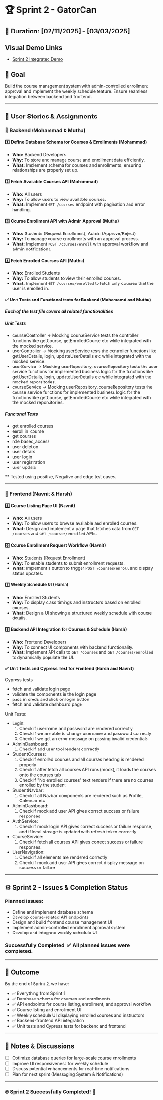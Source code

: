 # 🏆 Sprint 2 - GatorCan

## 📅 Duration: [02/11/2025] - [03/03/2025]

## Visual Demo Links
- [Sprint 2 Integrated Demo](https://drive.google.com/file/d/1D9-meydP8ja-mxD-ICXWkcSgtUs_fDTe/view?usp=drivesdk)

## 🎯 Goal
Build the course management system with admin-controlled enrollment approval and implement the weekly schedule feature. Ensure seamless integration between backend and frontend.

---

## 📌 User Stories & Assignments

### **🔹 Backend (Mohammad & Muthu)**

#### **1️⃣ Define Database Schema for Courses & Enrollments (Mohammad)**
- **Who:** Backend Developers
- **Why:** To store and manage course and enrollment data efficiently.
- **What:** Implement schema for courses and enrollments, ensuring relationships are properly set up.

#### **2️⃣ Fetch Available Courses API (Mohammad)**
- **Who:** All users
- **Why:** To allow users to view available courses.
- **What:** Implement `GET /courses` endpoint with pagination and error handling.

#### **3️⃣ Course Enrollment API with Admin Approval (Muthu)**
- **Who:** Students (Request Enrollment), Admin (Approve/Reject)
- **Why:** To manage course enrollments with an approval process.
- **What:** Implement `POST /courses/enroll` with approval workflow and admin notifications.

#### **4️⃣ Fetch Enrolled Courses API (Muthu)**
- **Who:** Enrolled Students
- **Why:** To allow students to view their enrolled courses.
- **What:** Implement `GET /courses/enrolled` to fetch only courses that the user is enrolled in.

#### **✅ Unit Tests and Functional tests for Backend (Mohamamd and Muthu)**
##### Each of the test file covers all related functionalities
##### Unit Tests
- courseController -> Mocking courseService
    tests the controller functions like getCourse, getEnrolledCourse etc while integrated with the mocked service.
- userController -> Mocking userService
    tests the controller functions like getUserDetails, login, updateUserDetails etc while integrated with the mocked service.
- userService -> Mocking userRepository, courseRepository
    tests the user service functions for implemented business logic for the functions like getUserDetails, login, updateUserDetails etc while integrated with the mocked reporsitories.
- courseService -> Mocking userRepository, courseRepository
    tests the course service functions for implemented business logic for the functions like getCourse, getEnrolledCourse etc while integrated with the mocked reporsitories.
##### Functonal Tests
- get enrolled courses
- enroll in_course
- get courses
- role based_access
- user deletion
- user details
- user login
- user registration
- user update

** Tested using positive, Negative and edge test cases.

---

### **🔹 Frontend (Navnit & Harsh)**

#### **5️⃣ Course Listing Page UI (Navnit)**
- **Who:** All users
- **Why:** To allow users to browse available and enrolled courses.
- **What:** Design and implement a page that fetches data from `GET /courses` and `GET /courses/enrolled` APIs.

#### **6️⃣ Course Enrollment Request Workflow (Navnit)**
- **Who:** Students (Request Enrollment)
- **Why:** To enable students to submit enrollment requests.
- **What:** Implement a button to trigger `POST /courses/enroll` and display status updates.

#### **7️⃣ Weekly Schedule UI (Harsh)**
- **Who:** Enrolled Students
- **Why:** To display class timings and instructors based on enrolled courses.
- **What:** Design a UI showing a structured weekly schedule with course details.

#### **8️⃣ Backend API Integration for Courses & Schedule (Harsh)**
- **Who:** Frontend Developers
- **Why:** To connect UI components with backend functionality.
- **What:** Implement API calls to `GET /courses` and `GET /courses/enrolled` to dynamically populate the UI.

#### **✅ Unit Tests and Cypress Test for Frontend (Harsh and Navnit)**
Cypress tests:
- fetch and validate login page
- validate the components in the login page
- pass in creds and click on login button
- fetch and validate dashboard page

Unit Tests:
- Login:
    1. Check if username and password are rendered correctly 
    2. Check if we are able to change username and password correctly 
    3. Check if we get an error message on passing invalid credentials 
- AdminDashboard:
    1. Check if add user tool renders correctly 
- StudentCourses:
    1. Check if enrolled courses and all courses heading is rendered properly 
    2. Check if after fetch all courses API runs (mock), it loads the courses onto the courses tab
    3. Check if "No enrolled courses" text renders if there are no courses enrolled by the student 
- StudentNavbar:
    1. Check if all Navbar components are rendered such as Profile, Calendar etc 
- AdminDashboard:
    1. Check if mock add user API gives correct success or failure responses
- AuthService:
    1. Check if mock login API gives correct success or failure response, and if local storage is updated with refresh token correctly 
- CourseService:
    1. Check if fetch all courses API gives correct success or failure responses.
- UserNavigation:
    1. Check if all elements are rendered correctly 
    2. Check if mock add user API gives correct display message on success or failure

---

## ⚙️ **Sprint 2 - Issues & Completion Status**
### **Planned Issues:**
- Define and implement database schema
- Develop course-related API endpoints
- Design and build frontend course management UI
- Implement admin-controlled enrollment approval system
- Develop and integrate weekly schedule UI

### **Successfully Completed:** ✅ All planned issues were completed.

---

## 🚀 Outcome
By the end of Sprint 2, we have:
- ✅ Everything from Sprint 1
- ✅ Database schema for courses and enrollments
- ✅ API endpoints for course listing, enrollment, and approval workflow
- ✅ Course listing and enrollment UI
- ✅ Weekly schedule UI displaying enrolled courses and instructors
- ✅ Backend-frontend API integration
- ✅ Unit tests and Cypress tests for backend and frontend

---

## 💚 Notes & Discussions
- [ ] Optimize database queries for large-scale course enrollments
- [ ] Improve UI responsiveness for weekly schedule
- [ ] Discuss potential enhancements for real-time notifications
- [ ] Plan for next sprint (Messaging System & Notifications)

---

### 🔥 Sprint 2 Successfully Completed! 🚀


